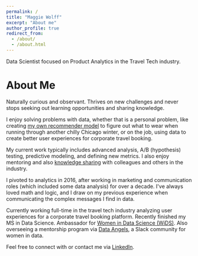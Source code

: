 ```yaml
---
permalink: /
title: "Maggie Wolff"
excerpt: "About me"
author_profile: true
redirect_from: 
  - /about/
  - /about.html
---
```


Data Scientist focused on Product Analytics in the Travel Tech industry. 

About Me
======

Naturally curious and observant. Thrives on new challenges and never stops seeking out learning opportunities and sharing knowledge.

I enjoy solving problems with data, whether that is a personal problem, like creating [my own recommender model](https://github.com/maggiewolff/graduate-studies/tree/main/Recipe-Recommender) to figure out what to wear when running through another chilly Chicago winter, or on the job, using data to create better user experiences for corporate travel booking.

My current work typically includes advanced analysis, A/B (hypothesis) testing, predictive modeling, and defining new metrics. I also enjoy mentoring and also [knowledge sharing](/_talks) with colleagues and others in the industry.

I pivoted to analytics in 2016, after working in marketing and communication roles (which included some data analysis) for over a decade. I've always loved math and logic, and I draw on my previous experience when communicating the complex messages I find in data.

Currently working full-time in the travel tech industry analyzing user experiences for a corporate travel booking platform. Recently finished my MS in Data Science. Ambassador for [Women in Data Science (WiDS)](http:/www.widsconference.org). Also overseeing a mentorship program via [Data Angels](http://dataangels.org/), a Slack community for women in data.

Feel free to connect with or contact me via [LinkedIn](https://www.linkedin.com/in/magwolff). 
